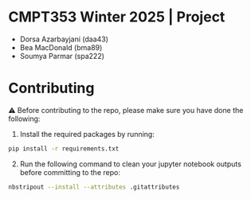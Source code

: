 # CMPT353 Winter 2025 | Project

- Dorsa Azarbayjani (daa43)
- Bea MacDonald (bma89)
- Soumya Parmar (spa222)


# Contributing

⚠️ Before contributing to the repo, please make sure you have done the following:
1) Install the required packages by running:
```sh
pip install -r requirements.txt
```

2) Run the following command to clean your jupyter notebook outputs before committing to the repo:

```sh
nbstripout --install --attributes .gitattributes
```